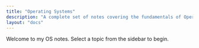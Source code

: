 ```yaml
---
title: "Operating Systems"
description: "A complete set of notes covering the fundamentals of Operating Systems."
layout: "docs"
---
```


Welcome to my OS notes. Select a topic from the sidebar to begin.